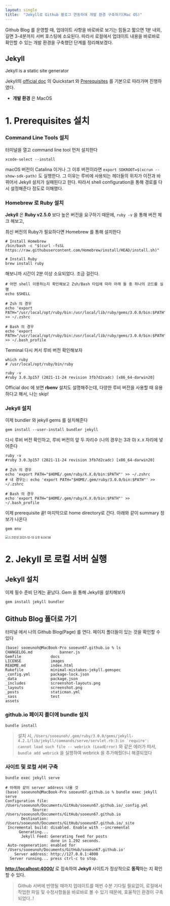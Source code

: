 ```yaml
---
layout: single
title:  "Jekyll로 Github 블로그 연동하여 개발 환경 구축하기(Mac OS)"
---
```




Github Blog 를 운영할 때, 업데이트 사항을 바로바로 보기는 힘들고 짧으면 1분 내외, 길면 3-4분까지 서버 호스팅에 소요된다. 따라서 로컬에서 업데이트 내용을 바로바로 확인할 수 있는 개발 환경을 구축했던 단계를 정리해보겠다. 

## Jekyll 

Jekyll is a static site generator

Jekyll의 [official doc](https://jekyllrb.com/docs/) 의 Quickstart 와 [Prerequisites](https://jekyllrb.com/docs/installation/macos/) 를 기본으로 따라가며 진행하였다.

- **개발 환경** 은 MacOS



# 1. Prerequisites 설치

### Command Line Tools 설치

터미널을 열고 command line tool 먼저 설치한다

```shell
xcode-select --install
```



macOS 버전이 Catalina 이거나 그 이후 버전이라면 ```export SDKROOT=$(xcrun --show-sdk-path)```  도 실행한다. 그 이유는 루비에 사용되는 헤더들의 위치가 이전과 바뀌어서 Jekyll 설치가 실패된다고 한다. 따라서 shell configuration을 통해 경로를 다시 설정해준다 정도로 이해했다.

### Homebrew 로 Ruby 설치

**Jekyll** 은 **Ruby v2.5.0** 보다 높은 버전을 요구하기 때문에, `ruby -v`  을 통해 버전 체크 해보고,

최신 버전의 Ruby가 필요하다면 Homebrew 를 통해 설치한다

```shell
# Install Homebrew
/bin/bash -c "$(curl -fsSL https://raw.githubusercontent.com/Homebrew/install/HEAD/install.sh)"

# Install Ruby
brew install ruby
```

해보니까 시간이 2분 이상 소요되었다. 조금 걸린다.

```shell
# 어떤 shell 이용하는지 확인해보고 Zsh/Bash 타입에 따라 아래 둘 중 하나의 코드를 실행
echo $SHELL

# Zsh 의 경우
echo 'export PATH="/usr/local/opt/ruby/bin:/usr/local/lib/ruby/gems/3.0.0/bin:$PATH"' >> ~/.zshrc

# Bash 의 경우
echo 'export PATH="/usr/local/opt/ruby/bin:/usr/local/lib/ruby/gems/3.0.0/bin:$PATH"' >> ~/.bash_profile
```



Terminal 다시 켜서 루비 버전 확인해보자

```shell
which ruby
# /usr/local/opt/ruby/bin/ruby

ruby -v
#ruby 3.0.3p157 (2021-11-24 revision 3fb7d2cadc) [x86_64-darwin20]
```



Official doc 에 보면 **rbenv** 설치도 설명해주는데, 다양한 루비 버전을 사용할 때 유용하다고 해서, 나는 skip!

### Jekyll 설치 

이제 bundler 와 jekyll gems 를 설치해준다

```shell
gem install --user-install bundler jekyll
```

다시 루비 버전 확인하고, 루비 버전의 앞 두 자리수 (나의 경우는 3과 0) `X.X` 자리에 넣어준다

```shell
ruby -v
#ruby 3.0.3p157 (2021-11-24 revision 3fb7d2cadc) [x86_64-darwin20]
```

```shell
# Zsh 의 경우
echo 'export PATH="$HOME/.gem/ruby/X.X.0/bin:$PATH"' >> ~/.zshrc
# 내 경우는: echo 'export PATH="$HOME/.gem/ruby/3.0.0/bin:$PATH"' >> ~/.zshrc

# Bash 의 경우
echo 'export PATH="$HOME/.gem/ruby/X.X.0/bin:$PATH"' >> ~/.bash_profile
```



이제 prerequisite 끝! 마지막으로 home directory로 간다. 아래와 같이 summary 정보가 나온다 

```shell
gem env
```

<img src="../images/2021-11-09-set-up-github-page-with-jekyll/스크린샷 2021-12-13 오후 6.04.58.png" alt="스크린샷 2021-12-13 오후 6.04.58" style="zoom:63%;" />





# 2. Jekyll 로 로컬 서버 실행

## Jekyll 설치

이제 필수 준비 단계는 끝났다. Gem 을 통해 Jekyll을 설치해보자

```shell
gem install jekyll bundler
```



## Github Blog 폴더로 가기

터미널 에서 나의 Github Blog(Page) 를 연다. 페이지 폴더들이 있는 것을 확인할 수 있다

```shell
(base) sooeunoh@MacBook-Pro sooeun67.github.io % ls
CHANGELOG.md			banner.js
Gemfile				docs
LICENSE				images
README.md			index.html
Rakefile			minimal-mistakes-jekyll.gemspec
_config.yml			package-lock.json
_data				package.json
_includes			screenshot-layouts.png
_layouts			screenshot.png
_posts				staticman.yml
_sass				test
assets
```

### github.io 페이지 폴더에 bundle 설치

```shell
bundle install
```

> 설치 시, ```/Users/sooeunoh/.gem/ruby/3.0.0/gems/jekyll-4.2.1/lib/jekyll/commands/serve/servlet.rb:3:in `require': cannot load such file -- webrick (LoadError)``` 와 같은 에러가 떠서, `bundle add webrick` 을 실행하여 webrick 을 추가해줬더니 해결되었다



### 사이트 및 로컬 서버 구축

```shell
bundle exec jekyll serve

# 아래와 같이 server address 나올 것
(base) sooeunoh@MacBook-Pro sooeun67.github.io % bundle exec jekyll serve
Configuration file: /Users/sooeunoh/Documents/GitHub/sooeun67.github.io/_config.yml
            Source: /Users/sooeunoh/Documents/GitHub/sooeun67.github.io
       Destination: /Users/sooeunoh/Documents/GitHub/sooeun67.github.io/_site
 Incremental build: disabled. Enable with --incremental
      Generating... 
       Jekyll Feed: Generating feed for posts
                    done in 1.292 seconds.
 Auto-regeneration: enabled for '/Users/sooeunoh/Documents/GitHub/sooeun67.github.io'
    Server address: http://127.0.0.1:4000
  Server running... press ctrl-c to stop.
```

**[http://localhost:4000/](http://localhost:4000/)** 로 접속하여 **Jekyll** 사이트가 정상적으로 **동작**하는 지 확인할 수 있다.





> Github 서버에 반영될 때까지 업데이트를 매번 수분 기다릴 필요없이, 로컬에서 작업한 파일 및 수정사항들을 바로바로 볼 수 있기 때문에, 효율적인 환경이 구축되었다..!

